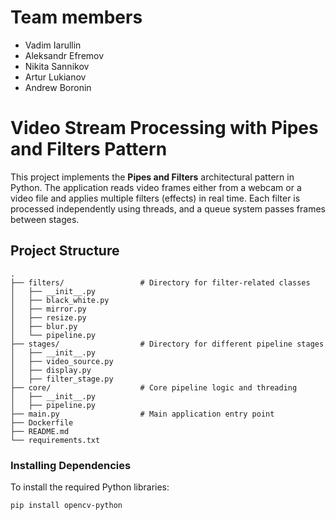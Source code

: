 # Team members
- Vadim Iarullin
- Aleksandr Efremov
- Nikita Sannikov
- Artur Lukianov
- Andrew Boronin

  
# Video Stream Processing with Pipes and Filters Pattern

This project implements the **Pipes and Filters** architectural pattern in Python. The application reads video frames either from a webcam or a video file and applies multiple filters (effects) in real time. Each filter is processed independently using threads, and a queue system passes frames between stages.

## Project Structure

```
.
├── filters/                 # Directory for filter-related classes
│   ├── __init__.py          
│   ├── black_white.py       
│   ├── mirror.py            
│   ├── resize.py            
│   ├── blur.py              
│   └── pipeline.py          
├── stages/                  # Directory for different pipeline stages
│   ├── __init__.py          
│   ├── video_source.py      
│   ├── display.py           
│   ├── filter_stage.py      
├── core/                    # Core pipeline logic and threading
│   ├── __init__.py          
│   ├── pipeline.py          
├── main.py                  # Main application entry point
├── Dockerfile              
├── README.md               
└── requirements.txt        

```

### Installing Dependencies

To install the required Python libraries:

```bash
pip install opencv-python
```